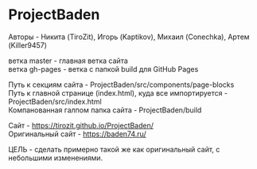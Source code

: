 # ProjectBaden
Авторы - Никита (TiroZit), Игорь (Kaptikov), Михаил (Conechka), Артем (Killer9457)

ветка master - главная ветка сайта  <br/>
ветка gh-pages - ветка с папкой build для GitHub Pages  <br/>

Путь к секциям сайта - ProjectBaden/src/components/page-blocks  <br/>
Путь к главной странице (index.html), куда все импортируется - ProjectBaden/src/index.html  <br/>
Компанованная галпом папка сайта - ProjectBaden/build  <br/>

Сайт - https://tirozit.github.io/ProjectBaden/  <br/>
Оригинальный сайт - https://baden74.ru/

ЦЕЛЬ - сделать примерно такой же как оригинальный сайт, с небольшими изменениями.
